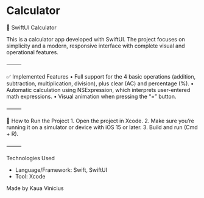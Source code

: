 # Calculator
🧮 SwiftUI Calculator

This is a calculator app developed with SwiftUI. The project focuses on simplicity and a modern, responsive interface with complete visual and operational features.

⸻

✅ Implemented Features
	•	Full support for the 4 basic operations (addition, subtraction, multiplication, division), plus clear (AC) and percentage (%).
	•	Automatic calculation using NSExpression, which interprets user-entered math expressions.
	•	Visual animation when pressing the “=” button.

⸻

🚀 How to Run the Project
	1.	Open the project in Xcode.
	2.	Make sure you’re running it on a simulator or device with iOS 15 or later.
	3.	Build and run (Cmd + R).

⸻

Technologies Used
- Language/Framework: Swift, SwiftUI  
- Tool: Xcode

Made by Kaua Vinicius
